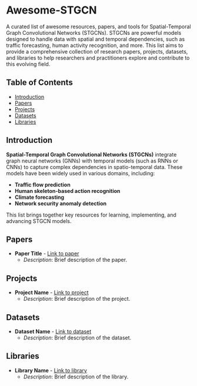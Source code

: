 # Awesome-STGCN
A curated list of awesome resources, papers, and tools for Spatial-Temporal Graph Convolutional Networks (STGCNs). STGCNs are powerful models designed to handle data with spatial and temporal dependencies, such as traffic forecasting, human activity recognition, and more. This list aims to provide a comprehensive collection of research papers, projects, datasets, and libraries to help researchers and practitioners explore and contribute to this evolving field.

## Table of Contents
- [Introduction](#introduction)
- [Papers](#papers)
- [Projects](#projects)
- [Datasets](#datasets)
- [Libraries](#libraries)

## Introduction
**Spatial-Temporal Graph Convolutional Networks (STGCNs)** integrate graph neural networks (GNNs) with temporal models (such as RNNs or CNNs) to capture complex dependencies in spatio-temporal data. These models have been widely used in various domains, including:

- **Traffic flow prediction**
- **Human skeleton-based action recognition**
- **Climate forecasting**
- **Network security anomaly detection**

This list brings together key resources for learning, implementing, and advancing STGCN models.


## Papers
- **Paper Title** - [Link to paper](http://example.com)
  - _Description_: Brief description of the paper.

## Projects
- **Project Name** - [Link to project](http://example.com)
  - _Description_: Brief description of the project.

## Datasets
- **Dataset Name** - [Link to dataset](http://example.com)
  - _Description_: Brief description of the dataset.

## Libraries
- **Library Name** - [Link to library](http://example.com)
  - _Description_: Brief description of the library.
